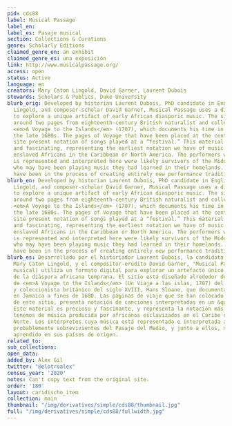 ```yaml
---
pid: cds88
label: Musical Passage
label_en:
label_es: Pasaje musical
section: Collections & Curations
genre: Scholarly Editions
claimed_genre_en: an exhibit
claimed_genre_es: una exposición
link: http://www.musicalpassage.org/
access: open
status: Active
language: en
creators: Mary Caton Lingold, David Garner, Laurent Dubois
stewards: Scholars & Publics, Duke University
blurb_orig: Developed by historian Laurent Dubois, PhD candidate in English Mary Caton
  Lingold, and composer-scholar David Garner, Musical Passage uses a digital format
  to explore a unique artifact of early African diasporic music. The site is designed
  around two pages from eighteenth-century British naturalist and collector Hans Sloane’s
  <em>A Voyage to the Islands</em> (1707), which documents his time in Jamaica in
  the late 1680s. The pages of Voyage that have been placed at the center of this
  site present notation of songs played at a “festival.” This material is precious
  and fascinating, representing the earliest notation we have of music produced by
  enslaved Africans in the Caribbean or North America. The performers whose music
  is represented and interpreted here were likely survivors of the Middle Passage
  who may have been playing music they had learned in their homelands. They may also
  have been in the process of creating entirely new performance traditions.
blurb_en: Developed by historian Laurent Dubois, PhD candidate in English Mary Caton
  Lingold, and composer-scholar David Garner, Musical Passage uses a digital format
  to explore a unique artifact of early African diasporic music. The site is designed
  around two pages from eighteenth-century British naturalist and collector Hans Sloane’s
  <em>A Voyage to the Islands</em> (1707), which documents his time in Jamaica in
  the late 1680s. The pages of Voyage that have been placed at the center of this
  site present notation of songs played at a “festival.” This material is precious
  and fascinating, representing the earliest notation we have of music produced by
  enslaved Africans in the Caribbean or North America. The performers whose music
  is represented and interpreted here were likely survivors of the Middle Passage
  who may have been playing music they had learned in their homelands. They may also
  have been in the process of creating entirely new performance traditions.
blurb_es: Desarrollado por el historiador Laurent Dubois, la candidata a PhD en Inglés
  Mary Caton Lingold, y el compositor-erúdito David Garner, "Musical Passage" (Pasaje
  musical) utiliza un formato digital para explorar un artefacto único de la música
  de la diáspora africana temprana. El sitio está diseñado alrededor de dos páginas
  de <em>A Voyage to the Islands</em> (Un Viaje a las islas, 1707) del naturalista
  y coleccionista británico del siglo XVIII, Hans Sloane, que documenta su tiempo
  en Jamaica a fines de 1680. Las páginas de viaje que se han colocado en el centro
  de este sitio, presenta notación de canciones interpretadas en un &quot;Festival&quot;.
  Este material es precioso y fascinante, y representa la notación más temprana que
  tenemos de música producida por africanos esclavizados en el Caribe o América del
  Norte. Los intérpretes cuya música está representada e interpretada aquí fueron
  probablemente sobrevivientes del Pasaje del Medio, y junto a ellos, música que habían
  aprendido en sus países de origen.
related_to:
sub_collections:
open_data:
added_by: Alex Gil
twitter: "@elotroalex"
census_year: '2020'
notes: Can't copy text from the original site.
order: '180'
layout: caridischo_item
collection: main
thumbnail: "/img/derivatives/simple/cds88/thumbnail.jpg"
full: "/img/derivatives/simple/cds88/fullwidth.jpg"
---
```

